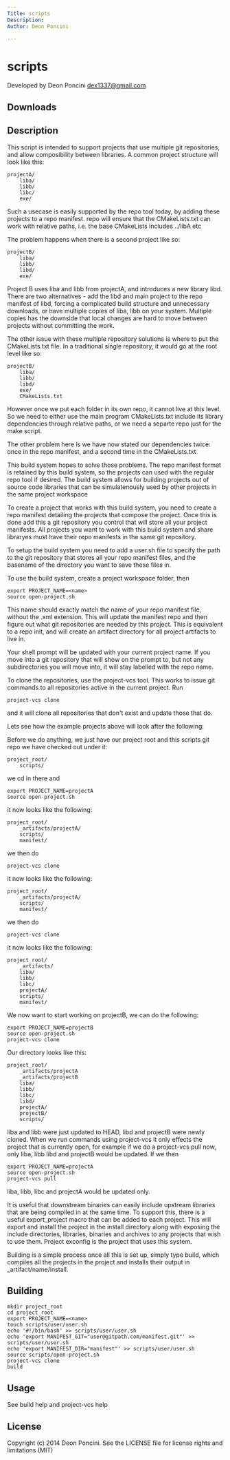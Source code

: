 ```yaml
---
Title: scripts
Description:
Author: Deon Poncini

---
```

scripts
===============

Developed by Deon Poncini <dex1337@gmail.com>

Downloads
---------

Description
-----------
This script is intended to support projects that use multiple git
repositories, and allow composibility between libraries.
A common project structure will look like this:

    projectA/
        liba/
        libb/
        libc/
        exe/

Such a usecase is easily supported by the repo tool today, by adding these
projects to a repo manifest. repo will ensure that the CMakeLists.txt can
work with relative paths, i.e. the base CMakeLists includes ../libA etc

The problem happens when there is a second project like so:

    projectB/
        liba/
        libb/
        libd/
        exe/

Project B uses liba and libb from projectA, and introduces a new library libd.
There are two alternatives - add the libd and main project to the repo
manifest of libd, forcing a complicated build structure and unnecessary
downloads, or have multiple copies of liba, libb on your system. Multiple
copies has the downside that local changes are hard to move between projects
without committing the work.

The other issue with these multiple repository solutions is where to put the
CMakeLists.txt file. In a traditional single repository, it would go at the
root level like so:

    projectB/
        liba/
        libb/
        libd/
        exe/
        CMakeLists.txt

However once we put each folder in its own repo, it cannot live at this level.
So we need to either use the main program CMakeLists.txt include its library
dependencies through relative paths, or we need a separte repo just for the
make script.

The other problem here is we have now stated our dependencies twice: once in
the repo manifest, and a second time in the CMakeLists.txt

This build system hopes to solve those problems. The repo manifest format is
retained by this build system, so the projects can used with the regular
repo tool if desired. The build system allows for building projects out of
source code libraries that can be simulatenously used by other projects
in the same project workspace

To create a project that works with this build system, you need to create a
repo manifest detailing the projects that compose the project. Once this is
done add this a git repository you control that will store all your project
manifests. All projects you want to work with this build system and share
libraryes must have their repo manifests in the same git repository.

To setup the build system you need to add a user.sh file to specify the path
to the git repository that stores all your repo manifest files, and the
basename of the directory you want to save these files in.

To use the build system, create a project workspace folder, then

    export PROJECT_NAME=<name>
    source open-project.sh

This name should exactly match the name of your repo manifest file, without
the .xml extension. This will update the manifest repo and then figure out what
git repositories are needed by this project. This is equivalent to a repo init,
and will create an artifact directory for all project artifacts to live in.

Your shell prompt will be updated with your current project name. If you move
into a git repository that will show on the prompt to, but not any
subdirectories you will move into, it will stay labelled with the repo name.

To clone the repositories, use the project-vcs tool. This works to issue
git commands to all repositories active in the current project. Run

    project-vcs clone

and it will clone all repositories that don't exist and
update those that do.

Lets see how the example projects above will look after the following:

Before we do anything, we just have our project root and this scripts git
repo we have checked out under it:

    project_root/
        scripts/

we cd in there and

    export PROJECT_NAME=projectA
    source open-project.sh

it now looks like the following:

    project_root/
        _artifacts/projectA/
        scripts/
        manifest/

we then do

    project-vcs clone

it now looks like the following:

    project_root/
        _artifacts/projectA/
        scripts/
        manifest/

we then do

    project-vcs clone

it now looks like the following:

    project_root/
        _artifacts/
        liba/
        libb/
        libc/
        projectA/
        scripts/
        manifest/

We now want to start working on projectB, we can do the following:

    export PROJECT_NAME=projectB
    source open-project.sh
    project-vcs clone

Our directory looks like this:

    project_root/
        _artifacts/projectA
        _artifacts/projectB
        liba/
        libb/
        libc/
        libd/
        projectA/
        projectB/
        scripts/

liba and libb were just updated to HEAD, libd and projectB were newly cloned.
When we run commands using project-vcs it only effects the project that is
currently open, for example if we do a project-vcs pull now, only liba, libb
libd and projectB would be updated. If we then

    export PROJECT_NAME=projectA
    source open-project.sh
    project-vcs pull

liba, libb, libc and projectA would be updated only.

It is useful that downstream binaries can easily include upstream libraries
that are being compiled in at the same time. To support this, there is a useful
export\_project macro that can be added to each project. This will
export and install the project in the install directory along with exposing
the include directories, libraries, binaries and archives to any projects that
wish to use them. Project exconfig is the project that uses this system.

Building is a simple process once all this is set up, simply type build, which
compiles all the projects in the project and installs their output in
\_artifact/name/install.

Building
--------

    mkdir project_root
    cd project_root
    export PROJECT_NAME=<name>
    touch scripts/user/user.sh
    echo '#!/bin/bash' >> scripts/user/user.sh
    echo 'export MANIFEST_GIT="user@gitpath.com/manifest.git"' >> scripts/user/user.sh
    echo 'export MANIFEST_DIR="manifest"' >> scripts/user/user.sh
    source scripts/open-project.sh
    project-vcs clone
    build

Usage
-----
See build help and project-vcs help

License
-------
Copyright (c) 2014 Deon Poncini.
See the LICENSE file for license rights and limitations (MIT)
